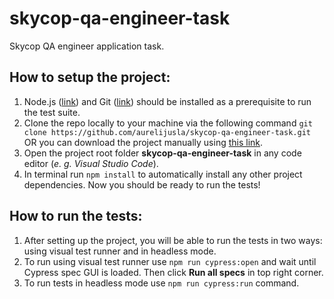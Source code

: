 # skycop-qa-engineer-task
Skycop QA engineer application task.

## How to setup the project:
1. Node.js ([link](https://nodejs.org/en/)) and Git ([link](https://git-scm.com/)) should be installed as a prerequisite to run the test suite.
2. Clone the repo locally to your machine via the following command `git clone https://github.com/aurelijusla/skycop-qa-engineer-task.git`
  OR you can download the project manually using [this link](https://github.com/aurelijusla/skycop-qa-engineer-task/archive/master.zip).
3. Open the project root folder **skycop-qa-engineer-task** in any code editor (*e. g. Visual Studio Code*).
4. In terminal run `npm install` to automatically install any other project dependencies. Now you should be ready to run the tests!

## How to run the tests:
1. After setting up the project, you will be able to run the tests in two ways: using visual test runner and in headless mode.
2. To run using visual test runner use `npm run cypress:open` and wait until Cypress spec GUI is loaded. Then click **Run all specs** in top right corner.
3. To run tests in headless mode use `npm run cypress:run` command.
